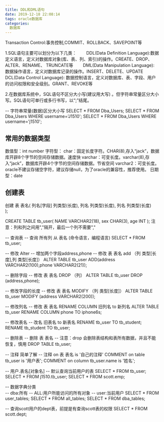 ```yaml
---
title: DDL和DML语句
date: 2019-12-18 22:08:14
tags: oracle数据库
categories:
  数据库
---
```

Transaction Control:事务控制,COMMIT、ROLLBACK、SAVEPOINT等

1.SQL语句主要可以划分为以下几类：
&emsp;&emsp;DDL(Data Definition Language):数据定义语言，定义对数据库对象(库、表、列、索引)的操作。CREATE、DROP、ALTER、RENAME、 TRUNCATE等
&emsp;&emsp;DML(Data Manipulation Language): 数据操作语言，定义对数据库记录的操作。INSERT、DELETE、UPDATE
&emsp;&emsp;DCL(Data Control Language): 数据控制语言，定义对数据库、表、字段、用户的访问权限和安全级别。GRANT、REVOKE等


2.在数据库系统中，SQL语句不区分大小写(建议用大写) 。但字符串常量区分大小写。SQL语句可单行或多行书写，以“;”结尾。

-- 字符串常量(数据)区分大小写
SELECT * FROM Dba_Users;
SELECT * FROM Dba_Users WHERE username='J1510';
SELECT * FROM Dba_Users WHERE username='j1510';


## 常用的数据类型
数值型：int  number
字符型：
char：固定长度字符。CHAR(8),存入“jack”，数据库开辟8个字节的空间存储数据。速度快
varchar：可变长度。varchar(8),存入“jack”，数据库开辟4个字节的空间存储数据。节省空间
varchar2：可变长度。oracle不建议存储空字符，建议存储null，为了oracle的兼容性，推荐使用。
日期型：date

## 创建表
创建  表  表名(
列名[字段]  列类型(长度),
列名  列类型(长度),
列名  列类型(长度)  
);

CREATE TABLE tb_user(
NAME VARCHAR2(18),
sex CHAR(3),
age INT
);
注意：列和列之间用","隔开，最后一个列不需要","

-- 查询表
-- 查询 所有列 从  表名 (命令语言，编程语言)
SELECT * FROM tb_user;


-- 修改  Alter
-- 增加两个字段address,phone
-- 修改 表  表名  add （列 类型[长度],列 类型[长度]）
ALTER TABLE tb_user ADD(address VARCHAR2(100),phone VARCHAR2(21));


-- 删除字段
-- 修改 表  表名  DROP （列）
ALTER TABLE tb_user DROP (address,phone);


-- 修改字段的长度
-- 修改 表  表名  MODIFY （列 类型[长度]）
ALTER TABLE tb_user MODIFY (address VARCHAR2(200));

-- 修改列名
-- 修改 表  表名  RENAME COLUMN 旧列名 to  新列名
ALTER TABLE tb_user RENAME COLUMN phone TO iphone6s;


-- 修改表名
-- 改名  旧表名 to  新表名
RENAME tb_user TO tb_student;
RENAME tb_student TO tb_user;

-- 删除表
-- 删除  表  表名
-- 注意：drop 会删除表结构和表所有数据，并且不能恢复，慎用
DROP TABLE tb_user;


-- 注释  简单了解
-- 注释  on 表  表名  is  '自己的注释'
COMMENT  on table tb_user is '用户表';
COMMENT  on column tb_user.name is '姓名';


--  用户.表名[对象名]
-- 默认查询当前用户的表
SELECT * FROM tb_user;
SELECT * FROM j1510.tb_user;
SELECT * FROM scott.emp;



-- 数据字典分类  
-- dba:所有
-- ALL:用户所能访问的所有对象
-- user:当前用户
SELECT * FROM user_tables;
SELECT * FROM all_tables;
SELECT * FROM dba_tables;


-- 查询scott用户的dept表，前提是有查询scott表的权限
SELECT * FROM scott.dept;







